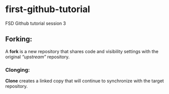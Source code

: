 # first-github-tutorial
FSD Github tutorial session 3

## Forking:
A **fork** is a new repository that shares code and visibility settings with the original *“upstream”* repository. 

### Clonging:
**Clone** creates a linked copy that will continue to synchronize with the target repository.

